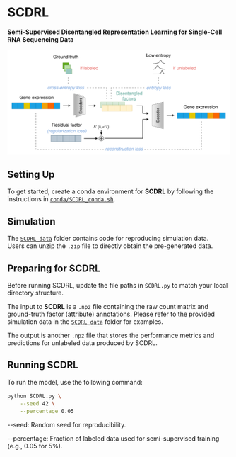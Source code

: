 # SCDRL  
**Semi-Supervised Disentangled Representation Learning for Single-Cell RNA Sequencing Data**

![Figure description](./SCDRL.png)

## Setting Up  
To get started, create a conda environment for **SCDRL** by following the instructions in [`conda/SCDRL_conda.sh`](./conda/SCDRL_conda.sh).

## Simulation  
The [`SCDRL_data`](./SCDRL_data) folder contains code for reproducing simulation data.  
Users can unzip the `.zip` file to directly obtain the pre-generated data.

## Preparing for SCDRL  
Before running SCDRL, update the file paths in `SCDRL.py` to match your local directory structure.

The input to **SCDRL** is a `.npz` file containing the raw count matrix and ground-truth factor (attribute) annotations. Please refer to the provided simulation data in the [`SCDRL_data`](./SCDRL_data) folder for examples.  

The output is another `.npz` file that stores the performance metrics and predictions for unlabeled data produced by SCDRL.

## Running SCDRL  
To run the model, use the following command:

```bash
python SCDRL.py \
    --seed 42 \
    --percentage 0.05
```

--seed: Random seed for reproducibility.

--percentage: Fraction of labeled data used for semi-supervised training (e.g., 0.05 for 5%).
